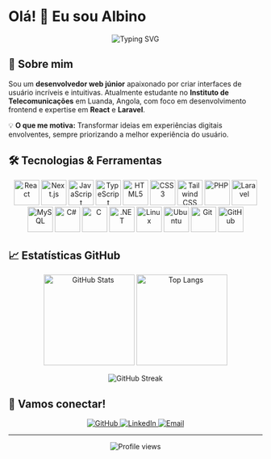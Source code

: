 # Olá! 👋 Eu sou Albino

<p align="center">
  <img src="https://readme-typing-svg.demolab.com?font=Fira+Code&pause=1000&color=2196F3&center=true&vCenter=true&width=700&lines=Desenvolvedor+Frontend;Estudante+de+Telecomunica%C3%A7%C3%B5es;Apaixonado+por+UIs+e+Experi%C3%AAncia+do+Usu%C3%A1rio;De+Angola%2C+Luanda" alt="Typing SVG" />
</p>

## 🚀 Sobre mim

Sou um **desenvolvedor web júnior** apaixonado por criar interfaces de usuário incríveis e intuitivas. Atualmente estudante no **Instituto de Telecomunicações** em Luanda, Angola, com foco em desenvolvimento frontend e expertise em **React** e **Laravel**.

💡 **O que me motiva:** Transformar ideias em experiências digitais envolventes, sempre priorizando a melhor experiência do usuário.

## 🛠️ Tecnologias & Ferramentas

<p align="center">
  <img src="https://cdn.jsdelivr.net/gh/devicons/devicon/icons/react/react-original.svg" alt="React" width="50" height="50"/>
  <img src="https://cdn.jsdelivr.net/gh/devicons/devicon/icons/nextjs/nextjs-original.svg" alt="Next.js" width="50" height="50"/>
  <img src="https://cdn.jsdelivr.net/gh/devicons/devicon/icons/javascript/javascript-original.svg" alt="JavaScript" width="50" height="50"/>
  <img src="https://cdn.jsdelivr.net/gh/devicons/devicon/icons/typescript/typescript-original.svg" alt="TypeScript" width="50" height="50"/>
  <img src="https://cdn.jsdelivr.net/gh/devicons/devicon/icons/html5/html5-original.svg" alt="HTML5" width="50" height="50"/>
  <img src="https://cdn.jsdelivr.net/gh/devicons/devicon/icons/css3/css3-original.svg" alt="CSS3" width="50" height="50"/>
  <img src="https://www.vectorlogo.zone/logos/tailwindcss/tailwindcss-icon.svg" alt="Tailwind CSS" width="50" height="50"/>
  <img src="https://cdn.jsdelivr.net/gh/devicons/devicon/icons/php/php-original.svg" alt="PHP" width="50" height="50"/>
  <img src="https://www.vectorlogo.zone/logos/laravel/laravel-icon.svg" alt="Laravel" width="50" height="50"/>
  <img src="https://cdn.jsdelivr.net/gh/devicons/devicon/icons/mysql/mysql-original.svg" alt="MySQL" width="50" height="50"/>
  <img src="https://cdn.jsdelivr.net/gh/devicons/devicon/icons/csharp/csharp-original.svg" alt="C#" width="50" height="50"/>
  <img src="https://cdn.jsdelivr.net/gh/devicons/devicon/icons/c/c-original.svg" alt="C" width="50" height="50"/>
  <img src="https://cdn.jsdelivr.net/gh/devicons/devicon/icons/dotnetcore/dotnetcore-original.svg" alt=".NET" width="50" height="50"/>
  <img src="https://cdn.jsdelivr.net/gh/devicons/devicon/icons/linux/linux-original.svg" alt="Linux" width="50" height="50"/>
  <img src="https://cdn.jsdelivr.net/gh/devicons/devicon/icons/ubuntu/ubuntu-plain.svg" alt="Ubuntu" width="50" height="50"/>
  <img src="https://cdn.jsdelivr.net/gh/devicons/devicon/icons/git/git-original.svg" alt="Git" width="50" height="50"/>
  <img src="https://cdn.jsdelivr.net/gh/devicons/devicon/icons/github/github-original.svg" alt="GitHub" width="50" height="50"/>
</p>

## 📈 Estatísticas GitHub

<p align="center">
  <img height="180em" src="https://github-readme-stats.vercel.app/api?username=Albinopedro&show_icons=true&theme=react&include_all_commits=true&count_private=true" alt="GitHub Stats"/>
  <img height="180em" src="https://github-readme-stats.vercel.app/api/top-langs/?username=Albinopedro&layout=compact&langs_count=7&theme=react" alt="Top Langs"/>
</p>

<p align="center">
  <img src="https://github-readme-streak-stats.demolab.com/?user=Albinopedro&theme=react" alt="GitHub Streak"/>
</p>

## 🤝 Vamos conectar!

<p align="center">
  <a href="https://github.com/Albinopedro">
    <img src="https://img.shields.io/badge/GitHub-100000?style=for-the-badge&logo=github&logoColor=white" alt="GitHub"/>
  </a>
  <a href="https://www.linkedin.com/in/albinopedro/" target="_blank">
    <img src="https://img.shields.io/badge/LinkedIn-0077B5?style=for-the-badge&logo=linkedin&logoColor=white" alt="LinkedIn"/>
  </a>
  <a href="mailto:albinoraulpedro4@gmail.com">
    <img src="https://img.shields.io/badge/Email-D14836?style=for-the-badge&logo=gmail&logoColor=white" alt="Email"/>
  </a>
</p>

---

<p align="center">
  <img src="https://komarev.com/ghpvc/?username=Albinopedro&color=blue&style=flat-square&label=Visualizações+do+perfil" alt="Profile views"/>
</p>
